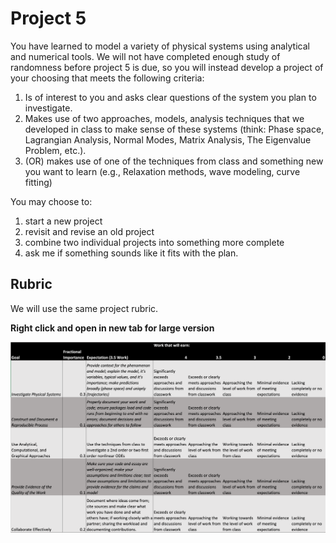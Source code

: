 # Project 5

You have learned to model a variety of physical systems using analytical and numerical tools. We will not have completed enough study of randomness before project 5 is due, so you will instead develop a project of your choosing that meets the following criteria:

1. Is of interest to you and asks clear questions of the system you plan to investigate.
2. Makes use of two approaches, models, analysis techniques that we developed in class to make sense of these systems (think: Phase space, Lagrangian Analysis, Normal Modes, Matrix Analysis, The Eigenvalue Problem, etc.).
3. (OR) makes use of one of the techniques from class and something new you want to learn (e.g., Relaxation methods, wave modeling, curve fitting)

You may choose to:

1. start a new project
2. revisit and revise an old project
3. combine two individual projects into something more complete
4. ask me if something sounds like it fits with the plan.

## Rubric

We will use the same project rubric.

**Right click and open in new tab for large version**

![Rubric](../../../assets/images/p1_rubric.png)

